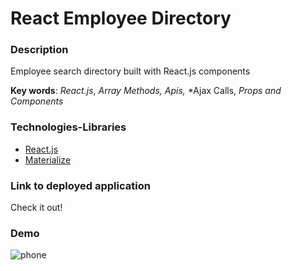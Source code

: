 # React Employee Directory



### Description
Employee search directory built with React.js components


**Key words**: 
*React.js*,
*Array Methods,*
*Apis,*
*Ajax Calls,
*Props and Components*



### Technologies-Libraries
- [React.js](https://reactjs.org//) 
- [Materialize](https://materializecss.com/) 






### Link to deployed application
Check it out! 

### Demo 

![phone]() <br>
<br>
